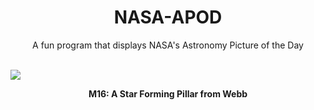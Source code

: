 <div align="center">
  <h1>
    NASA-APOD
  </h1>
</div>
  
<div align="center">
  A fun program that displays NASA's Astronomy Picture of the Day
</div>

<br>

![](https://apod.nasa.gov/apod/image/2212/M16Pillar_WebbOzsarac_1668.jpg)

<p align = "center">
  <b>M16: A Star Forming Pillar from Webb</b>
</p>
